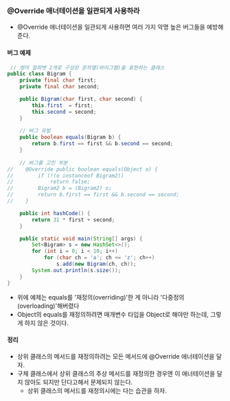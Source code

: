 ### @Override 애너테이션을 일관되게 사용하라
 - @Override 애너테이션을 일관되게 사용하면 여러 가지 악명 높은 버그들을 예방해준다.

#### 버그 예제
```java
 // 영어 알파벳 2개로 구성된 문자열(바이그램)을 표현하는 클래스  
public class Bigram {
    private final char first;
    private final char second;

    public Bigram(char first, char second) {
        this.first  = first;
        this.second = second;
    }
    
    // 버그 유발 
    public boolean equals(Bigram b) {
        return b.first == first && b.second == second;
    }
    
    // 버그를 고친 부분
//    @Override public boolean equals(Object o) {
//        if (!(o instanceof Bigram2))
//            return false;
//        Bigram2 b = (Bigram2) o;
//        return b.first == first && b.second == second;
//    }

    public int hashCode() {
        return 31 * first + second;
    }

    public static void main(String[] args) {
        Set<Bigram> s = new HashSet<>();
        for (int i = 0; i < 10; i++)
            for (char ch = 'a'; ch <= 'z'; ch++)
                s.add(new Bigram(ch, ch));
        System.out.println(s.size());
    }
}
```
 - 위에 예제는 equals를 '재정의(overriding)'한 게 아니라 '다중정의(overloading)'해버렸다
 - Object의 equals를 재정의하려면 매개변수 타입을 Object로 해야만 하는데, 그렇게 하지 않은 것이다.

#### 정리
 - 상위 클래스의 메서드를 재정의하려는 모든 메서드에 @Override 애너테이션을 달자.
 - 구체 클래스에서 상위 클래스의 추상 메서드를 재정의한 경우엔 이 애너테이션을 달지 않아도 되지만 단다고해서 문제되지 않는다.
   - 상위 클래스의 메서드를 재정의시에는 다는 습관을 하자.